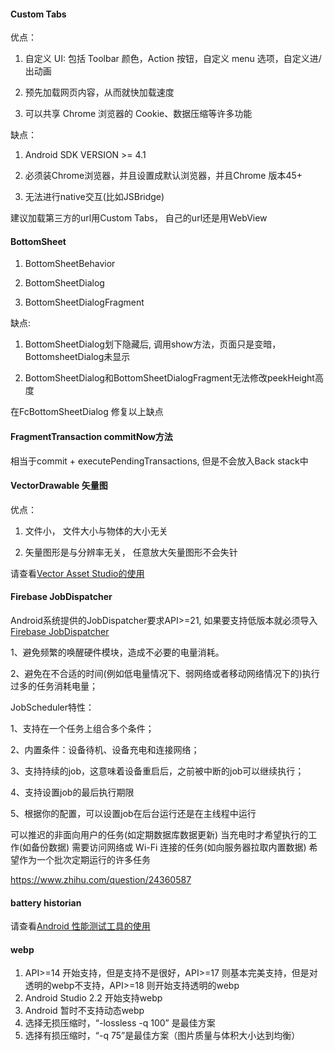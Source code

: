 #### Custom Tabs
优点：
1. 自定义 UI: 包括 Toolbar 颜色，Action 按钮，自定义 menu 选项，自定义进/出动画

2. 预先加载网页内容，从而就快加载速度

3. 可以共享 Chrome 浏览器的 Cookie、数据压缩等许多功能

缺点：

1. Android SDK VERSION >= 4.1

2. 必须装Chrome浏览器，并且设置成默认浏览器，并且Chrome 版本45+

3. 无法进行native交互(比如JSBridge)

建议加载第三方的url用Custom Tabs， 自己的url还是用WebView

#### BottomSheet

1. BottomSheetBehavior

2. BottomSheetDialog

3. BottomSheetDialogFragment

缺点:

1. BottomSheetDialog划下隐藏后, 调用show方法，页面只是变暗，BottomsheetDialog未显示

2. BottomSheetDialog和BottomSheetDialogFragment无法修改peekHeight高度

在FcBottomSheetDialog 修复以上缺点

#### FragmentTransaction commitNow方法

相当于commit + executePendingTransactions, 但是不会放入Back stack中

#### VectorDrawable 矢量图

优点：

1. 文件小， 文件大小与物体的大小无关

2. 矢量图形是与分辨率无关， 任意放大矢量图形不会失针

请查看[Vector Asset Studio的使用](http://www.jianshu.com/p/d6c39f2dd5e7)

#### Firebase JobDispatcher

Android系统提供的JobDispatcher要求API>=21, 如果要支持低版本就必须导入[Firebase JobDispatcher](https://github.com/firebase/firebase-jobdispatcher-android)

1、避免频繁的唤醒硬件模块，造成不必要的电量消耗。

2、避免在不合适的时间(例如低电量情况下、弱网络或者移动网络情况下的)执行过多的任务消耗电量；

JobScheduler特性：

1、支持在一个任务上组合多个条件；

2、内置条件：设备待机、设备充电和连接网络；

3、支持持续的job，这意味着设备重启后，之前被中断的job可以继续执行；

4、支持设置job的最后执行期限

5、根据你的配置，可以设置job在后台运行还是在主线程中运行


可以推迟的非面向用户的任务(如定期数据库数据更新)
当充电时才希望执行的工作(如备份数据)
需要访问网络或 Wi-Fi 连接的任务(如向服务器拉取内置数据)
希望作为一个批次定期运行的许多任务

https://www.zhihu.com/question/24360587

#### battery historian

请查看[Android 性能测试工具的使用](https://www.kancloud.cn/digest/itfootballprefermanc/100905)


#### webp
1. API>=14 开始支持，但是支持不是很好，API>=17 则基本完美支持，但是对透明的webp不支持，API>=18 则开始支持透明的webp
2. Android Studio 2.2 开始支持webp
3. Android 暂时不支持动态webp
3. 选择无损压缩时，“-lossless -q 100” 是最佳方案
4. 选择有损压缩时，“-q 75”是最佳方案（图片质量与体积大小达到均衡）



